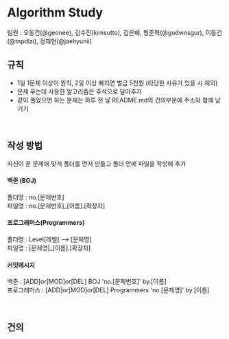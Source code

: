 # Algorithm Study

팀원 : 오동건(@geonee), 김수진(kimsutto), 김은혜, 형준혁(@gudwnsgur), 이동건(@tnpdlzi), 정재현(@jaehyunii)
<br>


## 규칙 

- 1일 1문제 이상이 원칙, 2일 이상 빠지면 벌금 5천원 (타당한 사유가 있을 시 제외)  <br>
- 문제 푸는데 사용한 알고리즘은 주석으로 달아주기 <br>
- 같이 풀었으면 하는 문제는 하루 전 날 README.md의 건의부분에 주소와 함께 남기기 <br>
<br>

## 작성 방법
  자신이 푼 문제에 맞게 폴더를 먼저 만들고 폴더 안에 파일을 작성해 추가 <br>

#### 백준 (BOJ)

  폴더명 : no.[문제번호] <br>
  파일명 : no.[문제번호]_[이름].[확장자] <br>

#### 프로그래머스(Programmers)
  폴더명 : Level[레벨]  --> [문제명] <br>
  파일명 : [문제명]_[이름].[확장자] <br>

#### 커밋메시지 
  백준 : [ADD]or[MOD]or[DEL] BOJ 'no.[문제번호]' by.[이름] <br>
  프로그래머스 : [ADD]or[MOD]or[DEL] Programmers 'no.[문제명]' by.[이름] <br>
 
<br>

## 건의 
